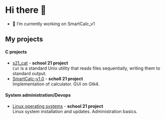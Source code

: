 # Hi there 👋

- 🔭 I’m currently working on SmartCalc_v1

## My projects

#### C projects

- [s21_cat](https://github.com/Vojan-Najov/cat) - **school 21 project** \
  `Cat` is a standard Unix utility that reads files sequentially, writing them to standard output.
- [SmartCalc-v1.0](https://github.com/Vojan-Najov/SmartCalc_v1.0) - **scholl 21 project** \
  Implementation of calculator. GUI on Gtk4.

#### System administration/Devops

- [Linux operating systems](https://github.com/Vojan-Najov/linux_operating_system) - **school 21 project** \
  Linux system installation and updates. Administration basics.

<!--
**Vojan-Najov/Vojan-Najov** is a ✨ _special_ ✨ repository because its `README.md` (this file) appears on your GitHub profile.

Here are some ideas to get you started:

- 🔭 I’m currently working on ...
- 🌱 I’m currently learning ...
- 👯 I’m looking to collaborate on ...
- 🤔 I’m looking for help with ...
- 💬 Ask me about ...
- 📫 How to reach me: ...
- 😄 Pronouns: ...
- ⚡ Fun fact: ...
-->
